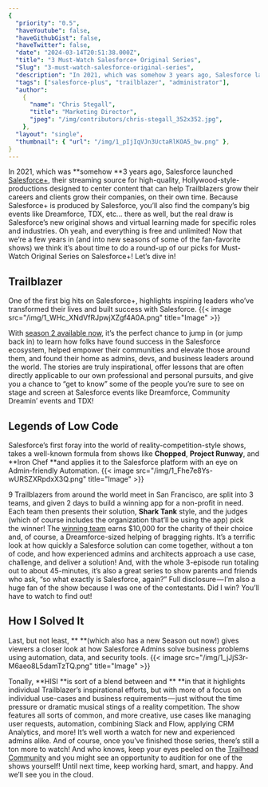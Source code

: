 ```yaml
---
{
  "priority": "0.5",
  "haveYoutube": false,
  "haveGithubGist": false,
  "haveTwitter": false,
  "date": "2024-03-14T20:51:38.000Z",
  "title": "3 Must-Watch Salesforce+ Original Series",
  "Slug": "3-must-watch-salesforce-original-series",
  "description": "In 2021, which was somehow 3 years ago, Salesforce launched Salesforce+, their streaming source for high-quality, Hollywood-style-productions designed to center content that can help Trailblazers grow their careers and clients grow their companies, on their own time..",
  "tags": ["salesforce-plus", "trailblazer", "administrator"],
  "author":
    {
      "name": "Chris Stegall",
      "title": "Marketing Director",
      "jpeg": "/img/contributors/chris-stegall_352x352.jpg",
    },
  "layout": "single",
  "thumbnail": { "url": "/img/1_pIjIqVJn3UctaRlKOA5_bw.png" },
}
---
```


In 2021, which was **somehow **3 years ago, Salesforce launched [Salesforce+](https://www.salesforce.com/plus/), their streaming source for high-quality, Hollywood-style-productions designed to center content that can help Trailblazers grow their careers and clients grow their companies, on their own time.
Because Salesforce+ is produced by Salesforce, you’ll also find the company’s big events like Dreamforce, TDX, etc… there as well, but the real draw is Salesforce’s new original shows and virtual learning made for specific roles and industries. Oh yeah, and everything is free and unlimited!
Now that we’re a few years in (and into new seasons of some of the fan-favorite shows) we think it’s about time to do a round-up of our picks for Must-Watch Original Series on Salesforce+!
Let’s dive in!

## Trailblazer

One of the first big hits on Salesforce+, [](https://www.salesforce.com/plus/series/trailblazer)highlights inspiring leaders who’ve transformed their lives and built success with Salesforce.
{{< image src="/img/1_WHc_XNdVfRJpwjXZgf4A0A.png" title="Image" >}}

With [season 2 available now](https://www.salesforce.com/plus/series/trailblazer), it’s the perfect chance to jump in (or jump back in) to learn how folks have found success in the Salesforce ecosystem, helped empower their communities and elevate those around them, and found their home as admins, devs, and business leaders around the world.
The stories are truly inspirational, offer lessons that are often directly applicable to our own professional and personal pursuits, and give you a chance to “get to know” some of the people you’re sure to see on stage and screen at Salesforce events like Dreamforce, Community Dreamin’ events and TDX!

## Legends of Low Code

Salesforce’s first foray into the world of reality-competition-style shows, [](https://www.salesforce.com/plus/series/legends_of_low_code) takes a well-known formula from shows like **Chopped**, **Project Runway**, and **Iron Chef **and applies it to the Salesforce platform with an eye on Admin-friendly Automation.
{{< image src="/img/1_Fhe7e8Ys-wURSZXRpdxX3Q.png" title="Image" >}}

9 Trailblazers from around the world meet in San Francisco, are split into 3 teams, and given 2 days to build a winning app for a non-profit in need. Each team then presents their solution, **Shark Tank** style, and the judges (which of course includes the organization that’ll be using the app) pick the winner!
The [winning team](https://www.salesforce.com/plus/series/legends_of_low_code) earns $10,000 for the charity of their choice and, of course, a Dreamforce-sized helping of bragging rights.
It’s a terrific look at how quickly a Salesforce solution can come together, without a ton of code, and how experienced admins and architects approach a use case, challenge, and deliver a solution! And, with the whole 3-episode run totaling out to about 45-minutes, it’s also a great series to show parents and friends who ask, “so what exactly is Salesforce, again?”
Full disclosure — I’m also a huge fan of the show because I was one of the contestants. Did I win? You’ll have to watch to find out!

## How I Solved It

Last, but not least, [](https://www.salesforce.com/plus/series/how_i_solved_it)\*\* \*\*(which also has a new Season out now!) gives viewers a closer look at how Salesforce Admins solve business problems using automation, data, and security tools.
{{< image src="/img/1_jJjS3r-M6aeo8L5damTzTQ.png" title="Image" >}}

Tonally, **HISI **is sort of a blend between [](https://www.salesforce.com/plus/series/trailblazer)and [](https://www.salesforce.com/plus/series/legends_of_low_code)\*\* \*\*in that it highlights individual Trailblazer’s inspirational efforts, but with more of a focus on individual use-cases and business requirements — just without the time pressure or dramatic musical stings of a reality competition.
The show features all sorts of common, and more creative, use cases like managing user requests, automation, combining Slack and Flow, applying CRM Analytics, and more! It’s well worth a watch for new and experienced admins alike.
And of course, once you’ve finished those series, there’s still a ton more to watch! And who knows, keep your eyes peeled on the [Trailhead Community](https://trailhead.salesforce.com/trailblazer-community/feed?tab=questions) and you might see an opportunity to audition for one of the shows yourself!
Until next time, keep working hard, smart, and happy. And we’ll see you in the cloud.
